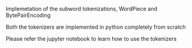 Implemetation of the subword tokenizations, WordPiece and BytePairEncoding

Both the tokenizers are implemented in python completely from scratch

Please refer the jupyter notebook to learn  how to use the tokenizers
